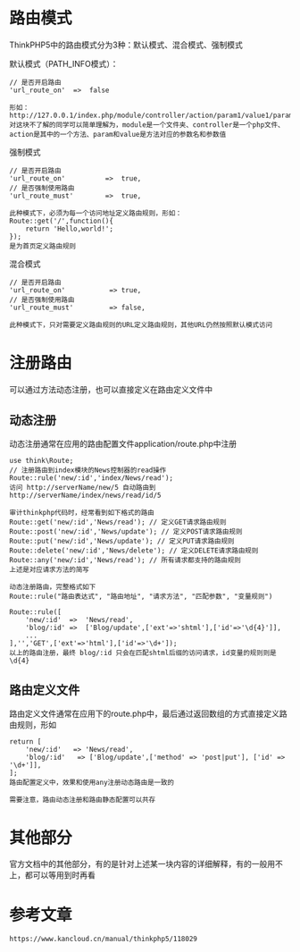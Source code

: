 # 路由模式
ThinkPHP5中的路由模式分为3种：默认模式、混合模式、强制模式

默认模式（PATH_INFO模式）：
```
// 是否开启路由
'url_route_on'  =>  false

形如：
http://127.0.0.1/index.php/module/controller/action/param1/value1/param2/value2/
对这块不了解的同学可以简单理解为，module是一个文件夹、controller是一个php文件、action是其中的一个方法、param和value是方法对应的参数名和参数值
```
强制模式
```
// 是否开启路由
'url_route_on'  		=>  true,
// 是否强制使用路由
'url_route_must'		=>  true,

此种模式下，必须为每一个访问地址定义路由规则，形如：
Route::get('/',function(){
    return 'Hello,world!';
});
是为首页定义路由规则
```
混合模式
```
// 是否开启路由
'url_route_on'           => true,
// 是否强制使用路由
'url_route_must'         => false,

此种模式下，只对需要定义路由规则的URL定义路由规则，其他URL仍然按照默认模式访问
```
# 注册路由

可以通过方法动态注册，也可以直接定义在路由定义文件中

## 动态注册

动态注册通常在应用的路由配置文件application/route.php中注册

```
use think\Route;
// 注册路由到index模块的News控制器的read操作
Route::rule('new/:id','index/News/read');
访问 http://serverName/new/5 自动路由到 http://serverName/index/news/read/id/5

审计thinkphp代码时，经常看到如下格式的路由
Route::get('new/:id','News/read'); // 定义GET请求路由规则
Route::post('new/:id','News/update'); // 定义POST请求路由规则
Route::put('new/:id','News/update'); // 定义PUT请求路由规则
Route::delete('new/:id','News/delete'); // 定义DELETE请求路由规则
Route::any('new/:id','News/read'); // 所有请求都支持的路由规则
上述是对应请求方法的简写

动态注册路由，完整格式如下
Route::rule("路由表达式", "路由地址", "请求方法", "匹配参数", "变量规则")

Route::rule([
    'new/:id'  =>  'News/read',
    'blog/:id' =>  ['Blog/update',['ext'=>'shtml'],['id'=>'\d{4}']],
    ...
],'','GET',['ext'=>'html'],['id'=>'\d+']);
以上的路由注册，最终 blog/:id 只会在匹配shtml后缀的访问请求，id变量的规则则是 \d{4}
```



## 路由定义文件

路由定义文件通常在应用下的route.php中，最后通过返回数组的方式直接定义路由规则，形如

```
return [
    'new/:id'   => 'News/read',
    'blog/:id'   => ['Blog/update',['method' => 'post|put'], ['id' => '\d+']],
];
路由配置定义中，效果和使用any注册动态路由是一致的

需要注意，路由动态注册和路由静态配置可以共存
```

# 其他部分

官方文档中的其他部分，有的是针对上述某一块内容的详细解释，有的一般用不上，都可以等用到时再看

# 参考文章

```
https://www.kancloud.cn/manual/thinkphp5/118029
```